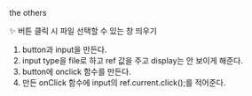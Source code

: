 the others

✨ 버튼 클릭 시 파일 선택할 수 있는 창 띄우기
   1. button과 input을 만든다.
   2. input type을 file로 하고 ref 값을 주고 display는 안 보이게 해준다.
   3. button에 onclick 함수를 만든다.
   4. 만든 onClick 함수에 input의 ref.current.click();를 적어준다.
